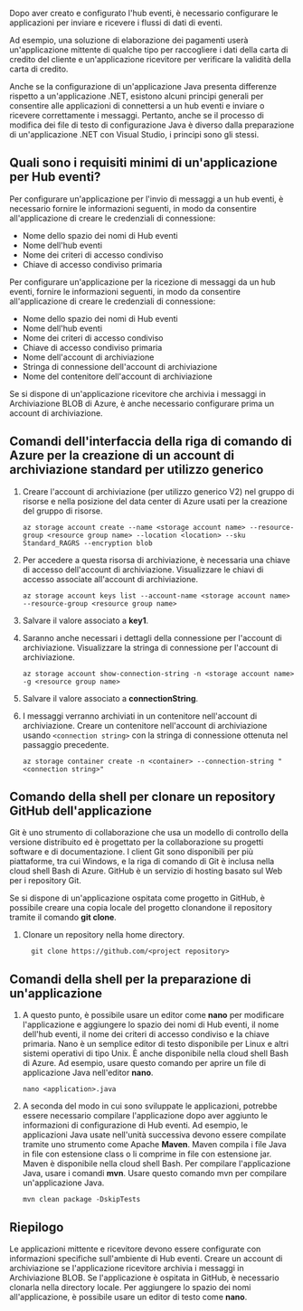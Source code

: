 Dopo aver creato e configurato l'hub eventi, è necessario configurare le applicazioni per inviare e ricevere i flussi di dati di eventi.

Ad esempio, una soluzione di elaborazione dei pagamenti userà un'applicazione mittente di qualche tipo per raccogliere i dati della carta di credito del cliente e un'applicazione ricevitore per verificare la validità della carta di credito.

Anche se la configurazione di un'applicazione Java presenta differenze rispetto a un'applicazione .NET, esistono alcuni principi generali per consentire alle applicazioni di connettersi a un hub eventi e inviare o ricevere correttamente i messaggi. Pertanto, anche se il processo di modifica dei file di testo di configurazione Java è diverso dalla preparazione di un'applicazione .NET con Visual Studio, i principi sono gli stessi.

## <a name="what-are-the-minimum-event-hub-application-requirements"></a>Quali sono i requisiti minimi di un'applicazione per Hub eventi?

Per configurare un'applicazione per l'invio di messaggi a un hub eventi, è necessario fornire le informazioni seguenti, in modo da consentire all'applicazione di creare le credenziali di connessione:

- Nome dello spazio dei nomi di Hub eventi
- Nome dell'hub eventi
- Nome dei criteri di accesso condiviso
- Chiave di accesso condiviso primaria

Per configurare un'applicazione per la ricezione di messaggi da un hub eventi, fornire le informazioni seguenti, in modo da consentire all'applicazione di creare le credenziali di connessione:

- Nome dello spazio dei nomi di Hub eventi
- Nome dell'hub eventi
- Nome dei criteri di accesso condiviso
- Chiave di accesso condiviso primaria
- Nome dell'account di archiviazione
- Stringa di connessione dell'account di archiviazione
- Nome del contenitore dell'account di archiviazione

Se si dispone di un'applicazione ricevitore che archivia i messaggi in Archiviazione BLOB di Azure, è anche necessario configurare prima un account di archiviazione.

## <a name="the-azure-cli-commands-for-creating-a-general-purpose-standard-storage-account"></a>Comandi dell'interfaccia della riga di comando di Azure per la creazione di un account di archiviazione standard per utilizzo generico

1. Creare l'account di archiviazione (per utilizzo generico V2) nel gruppo di risorse e nella posizione del data center di Azure usati per la creazione del gruppo di risorse.

    ```azurecli
    az storage account create --name <storage account name> --resource-group <resource group name> --location <location> --sku Standard_RAGRS --encryption blob
    ```
2. Per accedere a questa risorsa di archiviazione, è necessaria una chiave di accesso dell'account di archiviazione. Visualizzare le chiavi di accesso associate all'account di archiviazione.

    ```azurecli
    az storage account keys list --account-name <storage account name> --resource-group <resource group name>
    ```
3. Salvare il valore associato a **key1**.
4. Saranno anche necessari i dettagli della connessione per l'account di archiviazione. Visualizzare la stringa di connessione per l'account di archiviazione.

    ```azurecli
    az storage account show-connection-string -n <storage account name> -g <resource group name>
    ```
5. Salvare il valore associato a **connectionString**.
6. I messaggi verranno archiviati in un contenitore nell'account di archiviazione. Creare un contenitore nell'account di archiviazione usando `<connection string>` con la stringa di connessione ottenuta nel passaggio precedente.

    ```azurecli
    az storage container create -n <container> --connection-string "<connection string>"
    ```

## <a name="shell-command-for-cloning-an-application-github-repository"></a>Comando della shell per clonare un repository GitHub dell'applicazione

Git è uno strumento di collaborazione che usa un modello di controllo della versione distribuito ed è progettato per la collaborazione su progetti software e di documentazione. I client Git sono disponibili per più piattaforme, tra cui Windows, e la riga di comando di Git è inclusa nella cloud shell Bash di Azure. GitHub è un servizio di hosting basato sul Web per i repository Git. 

Se si dispone di un'applicazione ospitata come progetto in GitHub, è possibile creare una copia locale del progetto clonandone il repository tramite il comando **git clone**.

1. Clonare un repository nella home directory.

    ```azurecli
      git clone https://github.com/<project repository>
    ```

## <a name="shell-commands-for-preparing-an-application"></a>Comandi della shell per la preparazione di un'applicazione

1. A questo punto, è possibile usare un editor come **nano** per modificare l'applicazione e aggiungere lo spazio dei nomi di Hub eventi, il nome dell'hub eventi, il nome dei criteri di accesso condiviso e la chiave primaria. Nano è un semplice editor di testo disponibile per Linux e altri sistemi operativi di tipo Unix. È anche disponibile nella cloud shell Bash di Azure. Ad esempio, usare questo comando per aprire un file di applicazione Java nell'editor **nano**.

    ```azurecli
    nano <application>.java
    ```

1. A seconda del modo in cui sono sviluppate le applicazioni, potrebbe essere necessario compilare l'applicazione dopo aver aggiunto le informazioni di configurazione di Hub eventi. Ad esempio, le applicazioni Java usate nell'unità successiva devono essere compilate tramite uno strumento come Apache **Maven**. Maven compila i file Java in file con estensione class o li comprime in file con estensione jar. Maven è disponibile nella cloud shell Bash. Per compilare l'applicazione Java, usare i comandi **mvn**. Usare questo comando mvn per compilare un'applicazione Java.

    ```azurecli
    mvn clean package -DskipTests
    ```

## <a name="summary"></a>Riepilogo

Le applicazioni mittente e ricevitore devono essere configurate con informazioni specifiche sull'ambiente di Hub eventi. Creare un account di archiviazione se l'applicazione ricevitore archivia i messaggi in Archiviazione BLOB. Se l'applicazione è ospitata in GitHub, è necessario clonarla nella directory locale. Per aggiungere lo spazio dei nomi all'applicazione, è possibile usare un editor di testo come **nano**.